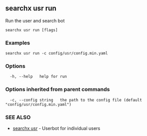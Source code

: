 ## searchx usr run

Run the user and search bot

```
searchx usr run [flags]
```

### Examples

```
searchx usr run -c config/usr/config.min.yaml
```

### Options

```
  -h, --help   help for run
```

### Options inherited from parent commands

```
  -c, --config string   the path to the config file (default "config/usr/config.min.yaml")
```

### SEE ALSO

* [searchx usr](searchx_usr.md)	 - Userbot for individual users

